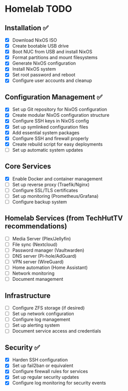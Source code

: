 # Homelab TODO

## Installation ✅
- [x] Download NixOS ISO
- [x] Create bootable USB drive
- [x] Boot NUC from USB and install NixOS
- [x] Format partitions and mount filesystems
- [x] Generate NixOS configuration
- [x] Install NixOS system
- [x] Set root password and reboot
- [x] Configure user accounts and cleanup

## Configuration Management ✅
- [x] Set up Git repository for NixOS configuration
- [x] Create modular NixOS configuration structure  
- [x] Configure SSH keys in NixOS config
- [x] Set up symlinked configuration files
- [x] Add essential system packages
- [x] Configure SSH and firewall properly
- [x] Create rebuild script for easy deployments
- [ ] Set up automatic system updates

## Core Services
- [x] Enable Docker and container management
- [ ] Set up reverse proxy (Traefik/Nginx)
- [ ] Configure SSL/TLS certificates
- [ ] Set up monitoring (Prometheus/Grafana)
- [ ] Configure backup system

## Homelab Services (from TechHutTV recommendations)
- [ ] Media Server (Plex/Jellyfin)
- [ ] File sync (Nextcloud)
- [ ] Password manager (Vaultwarden)
- [ ] DNS server (Pi-hole/AdGuard)
- [ ] VPN server (WireGuard)
- [ ] Home automation (Home Assistant)
- [ ] Network monitoring
- [ ] Document management

## Infrastructure
- [ ] Configure ZFS storage (if desired)
- [ ] Set up network configuration
- [ ] Configure log management
- [ ] Set up alerting system
- [ ] Document service access and credentials

## Security ✅
- [x] Harden SSH configuration
- [x] Set up fail2ban or equivalent
- [x] Configure firewall rules for services
- [x] Set up regular security updates
- [x] Configure log monitoring for security events